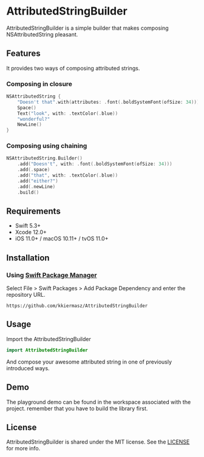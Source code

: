 # AttributedStringBuilder

AttributedStringBuilder is a simple builder that makes composing NSAttributedString pleasant.

## Features

It provides two ways of composing attributed strings. 

### Composing in closure

```swift
NSAttributedString {
    "Doesn't that".with(attributes: .font(.boldSystemFont(ofSize: 34)))
    Space()
    Text("look", with: .textColor(.blue))
    "wonderful?"
    NewLine()
}
```

### Composing using chaining

```swift
NSAttributedString.Builder()
    .add("Doesn't", with: .font(.boldSystemFont(ofSize: 34)))
    .add(.space)
    .add("that", with: .textColor(.blue))
    .add("either?")
    .add(.newLine)
    .build()
```

## Requirements

- Swift 5.3+
- Xcode 12.0+
- iOS 11.0+ / macOS 10.11+ / tvOS 11.0+

## Installation

### Using [Swift Package Manager](https://swift.org/package-manager/)

Select File > Swift Packages > Add Package Dependency and enter the repository URL. 

    https://github.com/kkiermasz/AttributedStringBuilder
        
## Usage

Import the AttributedStringBuilder

```swift
import AttributedStringBuilder
```

And compose your awesome attributed string in one of previously introduced ways. 

## Demo

The playground demo can be found in the workspace associated with the project.
remember that you have to build the library first.

## License

AttributedStringBuilder is shared under the MIT license. See the [LICENSE](./LICENSE) for more info.
